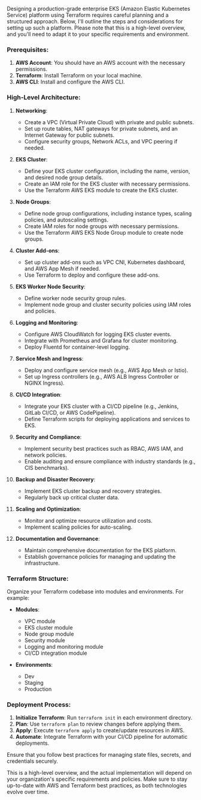 Designing a production-grade enterprise EKS (Amazon Elastic Kubernetes Service) platform using Terraform requires careful planning and a structured approach. Below, I'll outline the steps and considerations for setting up such a platform. Please note that this is a high-level overview, and you'll need to adapt it to your specific requirements and environment.

### Prerequisites:
1. **AWS Account**: You should have an AWS account with the necessary permissions.
2. **Terraform**: Install Terraform on your local machine.
3. **AWS CLI**: Install and configure the AWS CLI.

### High-Level Architecture:

1. **Networking**:
    - Create a VPC (Virtual Private Cloud) with private and public subnets.
    - Set up route tables, NAT gateways for private subnets, and an Internet Gateway for public subnets.
    - Configure security groups, Network ACLs, and VPC peering if needed.

2. **EKS Cluster**:
    - Define your EKS cluster configuration, including the name, version, and desired node group details.
    - Create an IAM role for the EKS cluster with necessary permissions.
    - Use the Terraform AWS EKS module to create the EKS cluster.

3. **Node Groups**:
    - Define node group configurations, including instance types, scaling policies, and autoscaling settings.
    - Create IAM roles for node groups with necessary permissions.
    - Use the Terraform AWS EKS Node Group module to create node groups.

4. **Cluster Add-ons**:
    - Set up cluster add-ons such as VPC CNI, Kubernetes dashboard, and AWS App Mesh if needed.
    - Use Terraform to deploy and configure these add-ons.

5. **EKS Worker Node Security**:
    - Define worker node security group rules.
    - Implement node group and cluster security policies using IAM roles and policies.

6. **Logging and Monitoring**:
    - Configure AWS CloudWatch for logging EKS cluster events.
    - Integrate with Prometheus and Grafana for cluster monitoring.
    - Deploy Fluentd for container-level logging.

7. **Service Mesh and Ingress**:
    - Deploy and configure service mesh (e.g., AWS App Mesh or Istio).
    - Set up Ingress controllers (e.g., AWS ALB Ingress Controller or NGINX Ingress).

8. **CI/CD Integration**:
    - Integrate your EKS cluster with a CI/CD pipeline (e.g., Jenkins, GitLab CI/CD, or AWS CodePipeline).
    - Define Terraform scripts for deploying applications and services to EKS.

9. **Security and Compliance**:
    - Implement security best practices such as RBAC, AWS IAM, and network policies.
    - Enable auditing and ensure compliance with industry standards (e.g., CIS benchmarks).

10. **Backup and Disaster Recovery**:
    - Implement EKS cluster backup and recovery strategies.
    - Regularly back up critical cluster data.

11. **Scaling and Optimization**:
    - Monitor and optimize resource utilization and costs.
    - Implement scaling policies for auto-scaling.

12. **Documentation and Governance**:
    - Maintain comprehensive documentation for the EKS platform.
    - Establish governance policies for managing and updating the infrastructure.

### Terraform Structure:

Organize your Terraform codebase into modules and environments. For example:

- **Modules**:
    - VPC module
    - EKS cluster module
    - Node group module
    - Security module
    - Logging and monitoring module
    - CI/CD integration module

- **Environments**:
    - Dev
    - Staging
    - Production

### Deployment Process:

1. **Initialize Terraform**: Run `terraform init` in each environment directory.
2. **Plan**: Use `terraform plan` to review changes before applying them.
3. **Apply**: Execute `terraform apply` to create/update resources in AWS.
4. **Automate**: Integrate Terraform with your CI/CD pipeline for automatic deployments.

Ensure that you follow best practices for managing state files, secrets, and credentials securely.

This is a high-level overview, and the actual implementation will depend on your organization's specific requirements and policies. Make sure to stay up-to-date with AWS and Terraform best practices, as both technologies evolve over time.